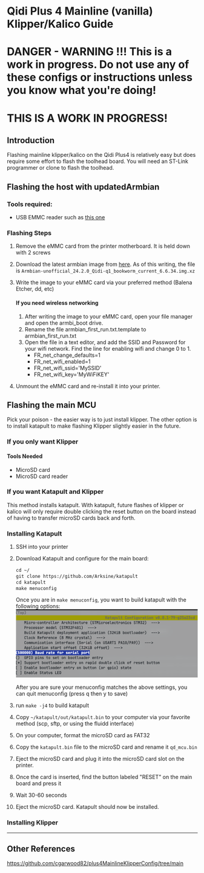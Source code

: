 # Qidi Plus 4 Mainline (vanilla) Klipper/Kalico Guide

# DANGER - WARNING !!! This is a work in progress. Do not use any of these configs or instructions unless you know what you're doing!
# THIS IS A WORK IN PROGRESS!

## Introduction
Flashing mainline klipper/kalico on the Qidi Plus4 is relatively easy but does require some effort to flash the toolhead board. You will need an ST-Link programmer or clone to flash the toolhead.

## Flashing the host with updatedArmbian
### Tools required:
* USB EMMC reader such as [this one](https://www.amazon.com/Vacatga-Adapter-EMMC-Adapter-52-6x16x10mm-2-07x0-63x0-39in/dp/B0D1MY7943?gQT=1)

### Flashing Steps
1. Remove the eMMC card from the printer motherboard. It is held down with 2 screws
2. Download the latest armbian image from [here](https://github.com/frap129/armbian_qidi-q1-pro/releases).
As of this writing, the file is `Armbian-unofficial_24.2.0_Qidi-q1_bookworm_current_6.6.34.img.xz`
3. Write the image to your eMMC card via your preferred method (Balena Etcher, dd, etc)

    #### If you need wireless networking
    1. After writing the image to your eMMC card, open your file manager and open the armbi_boot drive.
    2. Rename the file armbian_first_run.txt.template to armbian_first_run.txt
    3. Open the file in a text editor, and add the SSID and Password for your wifi network. Find the line for enabling wifi and change 0 to 1.
        * FR_net_change_defaults=1
        * FR_net_wifi_enabled=1
        * FR_net_wifi_ssid='MySSID'
        * FR_net_wifi_key='MyWiFiKEY'
4. Unmount the eMMC card and re-install it into your printer.

## Flashing the main MCU
Pick your poison - the easier way is to just install klipper. The other option is to install katapult to make flashing Klipper slightly easier in the future.

### If you only want Klipper
#### Tools Needed
* MicroSD card
* MicroSD card reader

### If you want Katapult and Klipper

This method installs katapult. With katapult, future flashes of klipper or kalico will only require double clicking the reset button on the
board instead of having to transfer microSD cards back and forth.

### Installing Katapult

1. SSH into your printer
2. Download Katapult and configure for the main board:
    ```
    cd ~/
    git clone https://github.com/Arksine/katapult
    cd katapult
    make menuconfig
    ```
    Once you are in `make menuconfig`, you want to build katapult with the following options:
    ![image](images/katapult_mainmcu.png)

    After you are sure your menuconfig matches the above settings, you can quit menuconfig (press q then y to save)
3. run `make -j4` to build katapult
4. Copy `~/katapult/out/katapult.bin` to your computer via your favorite method (scp, sftp, or using the fluidd interface)
5. On your computer, format the microSD card as FAT32
6. Copy the `katapult.bin` file to the microSD card and rename it `qd_mcu.bin`
7. Eject the microSD card and plug it into the microSD card slot on the printer.
8. Once the card is inserted, find the button labeled "RESET" on the main board and press it
9. Wait 30-60 seconds
10. Eject the microSD card. Katapult should now be installed.

### Installing Klipper


---
## Other References
https://github.com/cgarwood82/plus4MainlineKlipperConfig/tree/main
